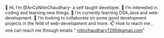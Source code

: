 👋 Hi, I’m @AnCyNitinChaudhary- a self taught developer.
👀 I’m interested in coding and learning new things.
🌱 I’m currently learning DSA,Java and web-development.
💞️ I’m looking to collaborate on some good development projects in the feild of  web-development and more.
📫 How to reach me , one can reach me through emails " nitinchaudhary7290@gmail.com"
